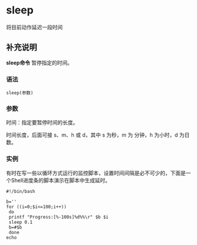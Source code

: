 sleep
===

将目前动作延迟一段时间

## 补充说明

**sleep命令** 暂停指定的时间。

### 语法  

```shell
sleep(参数)
```

### 参数  

时间：指定要暂停时间的长度。

时间长度，后面可接 s、m、h 或 d，其中 s 为秒，m 为 分钟，h 为小时，d 为日数。

### 实例  

有时在写一些以循环方式运行的监控脚本，设置时间间隔是必不可少的，下面是一个Shell进度条的脚本演示在脚本中生成延时。

```shell
#!/bin/bash

b=''
for ((i=0;$i<=100;i++))
 do
 printf "Progress:[%-100s]%d%%\r" $b $i
 sleep 0.1
 b=#$b
 done
echo
```


<!-- Linux命令行搜索引擎：https://jaywcjlove.github.io/linux-command/ -->